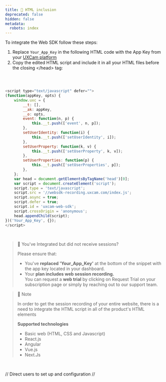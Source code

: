 ```yaml
---
title: 🚧 HTML inclusion
deprecated: false
hidden: false
metadata:
  robots: index
---
```

To integrate the Web SDK follow these steps:

1. Replace `Your_App_Key` in the following HTML code with the App Key from your [UXCam platform](https://app.uxcam.com/integration)
2. Copy the edited HTML script and include it in all your HTML files before the closing \</head> tag:

<br />

```javascript

<script type="text/javascript" defer="">
(function(appKey, opts) {
    window.uxc = {
        __t: [],
        __ak: appKey,
        __o: opts,
        event: function(n, p) {
            this.__t.push(['event', n, p]);
        },
        setUserIdentity: function(i) {
            this.__t.push(['setUserIdentity', i]);
        },
        setUserProperty: function(k, v) {
            this.__t.push(['setUserProperty', k, v]);
        },
        setUserProperties: function(p) {
            this.__t.push(['setUserProperties', p]);
        },
    };
    var head = document.getElementsByTagName('head')[0];
    var script = document.createElement('script');
    script.type = 'text/javascript';
    script.src = '//websdk-recording.uxcam.com/index.js';
    script.async = true;
    script.defer = true;
    script.id = 'uxcam-web-sdk';
    script.crossOrigin = 'anonymous';
    head.appendChild(script);
})('Your_App_Key', {}); 
</script>
```

<br />

> 🚧 You've Integrated but did not receive sessions?
>
> Please ensure that:
>
> * You've **replaced 'Your\_App\_Key'** at the bottom of the snippet with the app key located in your dashboard.
> * Your **plan includes web session recording.**\
>   You can request a **web trial** by clicking on Request Trial on your subscription page or simply by reaching out to our support team.

> 📘 Note
>
> In order to get the session recording of your entire website, there is a need to integrate the HTML script in all of the product's HTML elements
>
> **Supported technologies**
>
> * Basic web (HTML, CSS and Javascript)
> * React.js
> * Angular
> * Vue.js
> * Next.Js

<br />

// Direct users to set up and configuration //